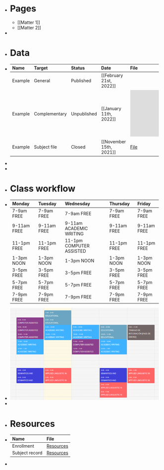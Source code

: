 - # Pages
	- [[Matter 1]]
	- [[Matter 2]]
-
- # Data
- | **Name** | **Target** | **Status** | **Date** | **File** |
  |---|---|---|---|---|
  | Example | General | Published | [[February 21st, 2022]] | |
  | Example | Complementary | Unpublished | [[January 11th, 2022]] | ![File](https://dl.airtable.com/.attachments/25b477c4415570c00ec8a61370e0efc2/92417d43/Proyectohistoriadevida.pdf) |
  | Example | Subject file | Closed | [[November 15th, 2021]] | [File](https://airtable.com/apps72izQvQXzFDV4/tblHDnSvxYydNWAZT/viwH7AFqrE8TWCeDW?blocks=hide) |
-
-
- # Class workflow
- | **Monday** | **Tuesday** | **Wednesday** | **Thursday** | **Friday** |
  |--|--|--|--|--|
  | 7-9am FREE | 7-9am FREE | 7-9am FREE | 7-9am FREE | 7-9am FREE |
  | 9-11am FREE | 9-11am FREE | 9-11am ACADEMIC WRITING | 9-11am FREE | 9-11am FREE |
  | 11-1pm FREE | 11-1pm FREE | 11-1pm COMPUTER ASSISTED| 11-1pm FREE | 11-1pm FREE |
  | 1-3pm NOON | 1-3pm NOON | 1-3pm NOON | 1-3pm NOON | 1-3pm NOON |
  | 3-5pm FREE | 3-5pm FREE | 3-5pm FREE | 3-5pm FREE | 3-5pm FREE |
  | 5-7pm FREE | 5-7pm FREE | 5-7pm FREE | 5-7pm FREE | 5-7pm FREE |
  | 7-9pm FREE | 7-9pm FREE | 7-9pm FREE | 7-9pm FREE | 7-9pm FREE |
- ![image.png](../assets/image_1649821347659_0.png)
-
- # Resources
- | **Name** | **File** |
  |---|---|
  | Enrollment | [Resources](Resources%205723371ad27d4afa81a79d4b18aaf599/Registro_de_Matrcula.pdf) |
  | Subject record | [Resources](Resources%205723371ad27d4afa81a79d4b18aaf599/Registro_de_Matrcula.pdf) |
-